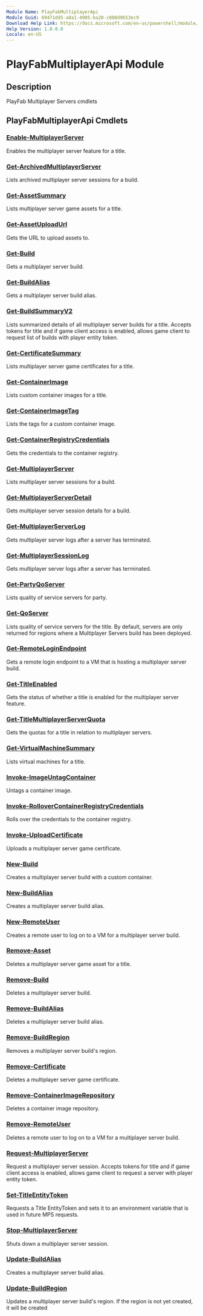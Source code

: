 ```yaml
---
Module Name: PlayFabMultiplayerApi
Module Guid: 69471dd5-a8a1-4905-ba20-c080d9b53ec9
Download Help Link: https://docs.microsoft.com/en-us/powershell/module/playfabmultiplayerapi
Help Version: 1.0.0.0
Locale: en-US
---
```


# PlayFabMultiplayerApi Module
## Description
PlayFab Multiplayer Servers cmdlets

## PlayFabMultiplayerApi Cmdlets
### [Enable-MultiplayerServer](Enable-MultiplayerServer.md)
Enables the multiplayer server feature for a title.

### [Get-ArchivedMultiplayerServer](Get-ArchivedMultiplayerServer.md)
Lists archived multiplayer server sessions for a build.

### [Get-AssetSummary](Get-AssetSummary.md)
Lists multiplayer server game assets for a title.

### [Get-AssetUploadUrl](Get-AssetUploadUrl.md)
Gets the URL to upload assets to.

### [Get-Build](Get-Build.md)
Gets a multiplayer server build.

### [Get-BuildAlias](Get-BuildAlias.md)
Gets a multiplayer server build alias.

### [Get-BuildSummaryV2](Get-BuildSummaryV2.md)
Lists summarized details of all multiplayer server builds for a title.
Accepts tokens for title and if game client access is enabled, allows game client to request list of builds with player entity token.

### [Get-CertificateSummary](Get-CertificateSummary.md)
Lists multiplayer server game certificates for a title.

### [Get-ContainerImage](Get-ContainerImage.md)
Lists custom container images for a title.

### [Get-ContainerImageTag](Get-ContainerImageTag.md)
Lists the tags for a custom container image.

### [Get-ContainerRegistryCredentials](Get-ContainerRegistryCredentials.md)
Gets the credentials to the container registry.

### [Get-MultiplayerServer](Get-MultiplayerServer.md)
Lists multiplayer server sessions for a build.

### [Get-MultiplayerServerDetail](Get-MultiplayerServerDetail.md)
Gets multiplayer server session details for a build.

### [Get-MultiplayerServerLog](Get-MultiplayerServerLog.md)
Gets multiplayer server logs after a server has terminated.

### [Get-MultiplayerSessionLog](Get-MultiplayerSessionLog.md)
Gets multiplayer server logs after a server has terminated.

### [Get-PartyQoServer](Get-PartyQoServer.md)
Lists quality of service servers for party.

### [Get-QoServer](Get-QoServer.md)
Lists quality of service servers for the title.
By default, servers are only returned for regions where a Multiplayer Servers build has been deployed.

### [Get-RemoteLoginEndpoint](Get-RemoteLoginEndpoint.md)
Gets a remote login endpoint to a VM that is hosting a multiplayer server build.

### [Get-TitleEnabled](Get-TitleEnabled.md)
Gets the status of whether a title is enabled for the multiplayer server feature.

### [Get-TitleMultiplayerServerQuota](Get-TitleMultiplayerServerQuota.md)
Gets the quotas for a title in relation to multiplayer servers.

### [Get-VirtualMachineSummary](Get-VirtualMachineSummary.md)
Lists virtual machines for a title.

### [Invoke-ImageUntagContainer](Invoke-ImageUntagContainer.md)
Untags a container image.

### [Invoke-RolloverContainerRegistryCredentials](Invoke-RolloverContainerRegistryCredentials.md)
Rolls over the credentials to the container registry.

### [Invoke-UploadCertificate](Invoke-UploadCertificate.md)
Uploads a multiplayer server game certificate.

### [New-Build](New-Build.md)
Creates a multiplayer server build with a custom container.

### [New-BuildAlias](New-BuildAlias.md)
Creates a multiplayer server build alias.

### [New-RemoteUser](New-RemoteUser.md)
Creates a remote user to log on to a VM for a multiplayer server build.

### [Remove-Asset](Remove-Asset.md)
Deletes a multiplayer server game asset for a title.

### [Remove-Build](Remove-Build.md)
Deletes a multiplayer server build.

### [Remove-BuildAlias](Remove-BuildAlias.md)
Deletes a multiplayer server build alias.

### [Remove-BuildRegion](Remove-BuildRegion.md)
Removes a multiplayer server build's region.

### [Remove-Certificate](Remove-Certificate.md)
Deletes a multiplayer server game certificate.

### [Remove-ContainerImageRepository](Remove-ContainerImageRepository.md)
Deletes a container image repository.

### [Remove-RemoteUser](Remove-RemoteUser.md)
Deletes a remote user to log on to a VM for a multiplayer server build.

### [Request-MultiplayerServer](Request-MultiplayerServer.md)
Request a multiplayer server session.
Accepts tokens for title and if game client access is enabled, allows game client to request a server with player entity token.

### [Set-TitleEntityToken](Set-TitleEntityToken.md)
Requests a Title EntityToken and sets it to an environment variable that is used in future MPS requests.

### [Stop-MultiplayerServer](Stop-MultiplayerServer.md)
Shuts down a multiplayer server session.

### [Update-BuildAlias](Update-BuildAlias.md)
Creates a multiplayer server build alias.

### [Update-BuildRegion](Update-BuildRegion.md)
Updates a multiplayer server build's region.
If the region is not yet created, it will be created


